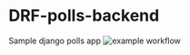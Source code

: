 # DRF-polls-backend
Sample django polls app
![example workflow](https://github.com/Ceowyllian/DRF-polls-backend/actions/workflows/django.yml/badge.svg)
